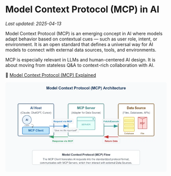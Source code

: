 # Model Context Protocol (MCP) in AI

_Last updated: 2025-04-13_

Model Context Protocol (MCP) is an emerging concept in AI where models adapt behavior based on contextual cues — such as user role, intent, or environment. It is an open standard that defines a universal way for AI models to connect with external data sources, tools, and environments. 

MCP is especially relevant in LLMs and human-centered AI design. It is about moving from stateless Q&A to context-rich collaboration with AI.

🔗 [Model Context Protocol (MCP) Explained](https://diamantai.substack.com/p/model-context-protocol-mcp-explained)

![MCP](../../images/mcp.webp)
